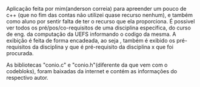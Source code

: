 Aplicação feita por mim(anderson correia) para apreender um pouco de c++ (que no fim das contas não utilizei quase recurso nenhum), 
e também como aluno por sentir falta de ter o recurso que ela proporciona. 
É possivel ver todos os pré/pos/co-requisitos de uma disciplina especifica, do curso de eng. da computação da UEFS
informando o codigo da mesma. A exibição é feita de forma encadeada, ao seja , também é exibido os pré-requisitos da disciplina y
que é pré-requisito da disciplina x que foi procurada.

 As bibliotecas "conio.c" e "conio.h"(diferente da que vem com o codebloks), foram baixadas da internet e contém as informações do respectivo autor.                                                               
